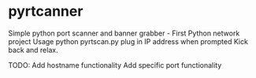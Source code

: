 # pyrtcanner
Simple python port scanner and banner grabber - First Python network project
Usage 
python pyrtscan.py
plug in IP address when prompted
Kick back and relax.

TODO:
Add hostname functionality
Add specific port functionality
